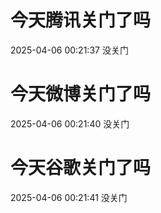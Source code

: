 # 今天腾讯关门了吗

2025-04-06 00:21:37 没关门

# 今天微博关门了吗

2025-04-06 00:21:40 没关门

# 今天谷歌关门了吗

2025-04-06 00:21:41 没关门

